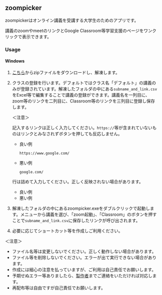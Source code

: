 ## zoompicker

zoompickerはオンライン講義を受講する大学生のためのアプリです。

講義のzoomやmeetのリンクとGoogle Classroom等学習支援のページをワンクリックで表示できます。

### Usage

#### Windows

1. [こちら](https://github.com/tuat-yate/zoompicker/releases/tag/stable])からzipファイルをダウンロードし、解凍します。

2. クラスの登録を行います。デフォルトではクラス名「デフォルト」の講義のみが登録されています。解凍したフォルダの中にある`subname_and_link.csv`をExcel等で編集することで講義の登録ができます。講義名を一列目に、zoom等のリンクを二列目に、Classroom等のリンクを三列目に登録し保存します。

   ＜注意＞

   記入するリンクは正しく入力してください。`https://`等が含まれていないものはリンクとみなされずボタンを押しても反応しません。

   - 良い例

     ```
     https://www.google.com/
     ```

   - 悪い例

     ```
     google.com/
     ```

     

   行は詰めて入力してください。正しく反映されない場合があります。

   - 良い例
   - 悪い例

3. 解凍したフォルダの中にあるzoompicker.exeをダブルクリックで起動します。メニューから講義を選び、「zoom起動」、「Classroom」のボタンを押すことで`subname_and_link.csv`に保存したリンクが呼び出されます。

4. 必要に応じてショートカット等を作成しご利用ください。

＜注意＞

- ファイル名等は変更しないでください。正しく動作しない場合があります。
- ファイル等を削除しないでください。エラーが出て実行できない場合があります。
- 作成には細心の注意を払っていますが、ご利用は自己責任でお願いします。
- 予期せぬエラー等ありましたら、[製作者](https://twitter.com/tuat_yate)までご連絡をいただければ対応します。
- 再配布等は自由ですが自己責任でお願いします。